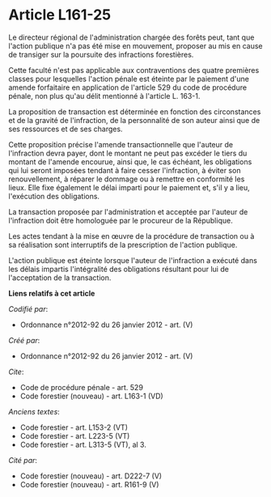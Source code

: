 # Article L161-25

Le directeur régional de l'administration chargée des forêts peut, tant que l'action publique n'a pas été mise en mouvement,
proposer au mis en cause de transiger sur la poursuite des infractions forestières.

Cette faculté n'est pas applicable aux contraventions des quatre premières classes pour lesquelles l'action pénale est
éteinte par le paiement d'une amende forfaitaire en application de l'article 529 du code de procédure pénale, non plus qu'au
délit mentionné à l'article L. 163-1.

La proposition de transaction est déterminée en fonction des circonstances et de la gravité de l'infraction, de la
personnalité de son auteur ainsi que de ses ressources et de ses charges.

Cette proposition précise l'amende transactionnelle que l'auteur de l'infraction devra payer, dont le montant ne peut pas
excéder le tiers du montant de l'amende encourue, ainsi que, le cas échéant, les obligations qui lui seront imposées tendant
à faire cesser l'infraction, à éviter son renouvellement, à réparer le dommage ou à remettre en conformité les lieux. Elle
fixe également le délai imparti pour le paiement et, s'il y a lieu, l'exécution des obligations.

La transaction proposée par l'administration et acceptée par l'auteur de l'infraction doit être homologuée par le procureur
de la République.

Les actes tendant à la mise en œuvre de la procédure de transaction ou à sa réalisation sont interruptifs de la prescription
de l'action publique.

L'action publique est éteinte lorsque l'auteur de l'infraction a exécuté dans les délais impartis l'intégralité des
obligations résultant pour lui de l'acceptation de la transaction.

**Liens relatifs à cet article**

_Codifié par_:

  - Ordonnance n°2012-92 du 26 janvier 2012 - art. (V)

_Créé par_:

  - Ordonnance n°2012-92 du 26 janvier 2012 - art. (V)

_Cite_:

  - Code de procédure pénale - art. 529
  - Code forestier (nouveau) - art. L163-1 (VD)

_Anciens textes_:

  - Code forestier - art. L153-2 (VT)
  - Code forestier - art. L223-5 (VT)
  - Code forestier - art. L313-5 (VT), al 3.

_Cité par_:

  - Code forestier (nouveau) - art. D222-7 (V)
  - Code forestier (nouveau) - art. R161-9 (V)
